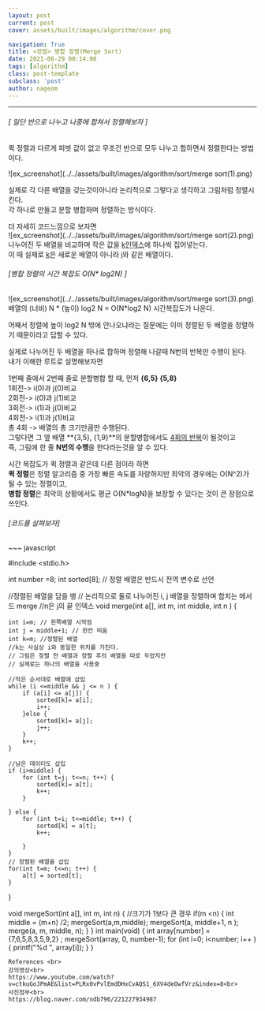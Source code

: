 ```yaml
---
layout: post
current: post
cover: assets/built/images/algorithm/cover.png

navigation: True
title: <정렬> 병합 정렬(Merge Sort)
date: 2021-06-29 00:14:00
tags: [algorithm]
class: post-template
subclass: 'post'
author: nageom
---
```

* * *

<h6>[ 일단 반으로 나누고 나중에 합쳐서 정렬해보자 ]</h6>
퀵 정렬과 다르게 피벗 값이 없고 무조건 반으로 모두 나누고 합하면서 정렬한다는 방법이다.<br>


![ex_screenshot](../../assets/built/images/algorithm/sort/merge sort(1).png)

실제로 각 다른 배열을 갖는것이아니라 논리적으로 그렇다고 생각하고 그림처럼 정렬시킨다.<br>
각 하나로 만들고 분할 병합하며 정렬하는 방식이다.<br>

더 자세히 코드느낌으로 보자면<br>
![ex_screenshot](../../assets/built/images/algorithm/sort/merge sort(2).png)
나누어진 두 배열을 비교하며 작은 값을 <U>k인덱스</U>에 하나씩 집어넣는다. <br>
이 때 실제로 <U>k</U>은 새로운 배열이 아니라 <U>i</U>와 같은 배열이다.<br>

<h6>[병합 정렬의 시간 복잡도 O(N* log2N) ]</h6>

![ex_screenshot](../../assets/built/images/algorithm/sort/merge sort(3).png)
배열의 (너비) N *  (높이) log2 N = O(N*log2 N) 시간복잡도가 나온다. <br>


어째서 정렬에 높이 log2 N 밖에 안나오냐라는 질문에는 이미 정렬된 두 배열을 정렬하기 때문이라고 답할 수 있다. <br>

실제로 나누어진 두 배열을 하나로 합하며 정렬해 나갈때 N번의 반복만 수행이 된다. <br>
내가 이해한 루트로 설명해보자면 <br>

1번째 줄에서 2번째 줄로 분할병합 할 때, 먼저 **{6,5}  {5,8}** <br>
1회전->  i(0)과 j(0)비교<br> 
2회전-> i(0)과 j(1)비교<br>
3회전-> i(1)과 j(0)비교<br>
4회전-> i(1)과 j(1)비교<br>
총 4회 -> 배열의 총 크기만큼만 수행된다. <br>
그렇다면 그 옆 배열 **{3,5}, {1,9}**의 분할병합에서도 <U>4회의 반복</U>이 될것이고<br>
즉, 그림에 한 줄 **N번의 수행**을 한다라는것을 알 수 있다. <br>



시간 복잡도가 퀵 정렬과 같은데 다른 점이라 하면<br>
**퀵 정렬**은 정렬 알고리즘 중 가장 빠른 속도를 자랑하지만 최악의 경우에는 O(N^2)가 될 수 있는 정렬이고,<br>
**병합 정렬**은 최악의 상황에서도 평균 O(N*logN)을 보장할 수 있다는 것이 큰 장점으로 쓰인다. <br>


<h6>[코드를 살펴보자]</h6>
~~~ javascript

#include <stdio.h>

int number =8; 
int sorted[8]; // 정렬 배열은 반드시 전역 변수로 선언
 
//정렬된 배열을 담을 뱅
// 논리적으로 둘로 나누어진 i, j 배열을 정렬하며 합치는 메서드 merge 
										//n은 j의 끝 인덱스 
void merge(int a[], int m, int middle, int n ) {
	
	int i=m; // 왼쪽배열 시작점 
	int j = middle+1; // 한칸 띄움 
	int k=m; //정렬된 배열 
	//k는 사실상 i와 동일한 위치를 가진다. 
	// 그림은 정렬 전 배열과 정렬 후의 배열을 따로 두었지만
	// 실제로는 하나의 배열을 사용중  
	
	//작은 순서대로 배열에 삽입 
	while (i <=middle && j <= n ) {
		if (a[i] <= a[j]) {
			sorted[k]= a[i];
			i++;
		}else {
			sorted[k]= a[j];
			j++;
		}
		k++;	
	}
	
	//남은 데이터도 삽입 
	if (i>middle) {
		for (int t=j; t<=n; t++) {
			sorted[k]= a[t];
			k++;
		}
		
	} else {
		for (int t=i; t<=middle; t++) {
			sorted[k] = a[t];
			k++;
			
		}
	}
	// 정렬된 배열을 삽입
	for(int t=m; t<=n; t++) {
		a[t] = sorted[t];
	} 
	
	
}
 
void mergeSort(int a[], int m, int n) {
	//크기가 1보다 큰 경우
	if(m <n) {
		int middle = (m+n) /2;
		mergeSort(a,m,middle);
		mergeSort(a, middle+1, n );
		merge(a, m, middle, n);
	}
}
int main(void) {
	int array[number] = {7,6,5,8,3,5,9,2} ;
	mergeSort(array, 0, number-1);
	for (int i=0; i<number; i++ ) {
		printf("%d ", array[i]);
	}
}
~~~
References <br>
강의영상<br>
https://www.youtube.com/watch?v=ctkuGoJPmAE&list=PLRx0vPvlEmdDHxCvAQS1_6XV4deOwfVrz&index=8<br>
사진첨부<br>
https://blog.naver.com/ndb796/221227934987